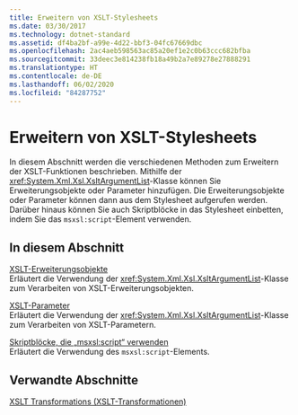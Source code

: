 ```yaml
---
title: Erweitern von XSLT-Stylesheets
ms.date: 03/30/2017
ms.technology: dotnet-standard
ms.assetid: df4ba2bf-a99e-4d22-bbf3-04fc67669dbc
ms.openlocfilehash: 2ac4aeb598563ac85a20ef1e2c0b63ccc682bfba
ms.sourcegitcommit: 33deec3e814238fb18a49b2a7e89278e27888291
ms.translationtype: HT
ms.contentlocale: de-DE
ms.lasthandoff: 06/02/2020
ms.locfileid: "84287752"
---
```

# <a name="extending-xslt-style-sheets"></a>Erweitern von XSLT-Stylesheets
In diesem Abschnitt werden die verschiedenen Methoden zum Erweitern der XSLT-Funktionen beschrieben. Mithilfe der <xref:System.Xml.Xsl.XsltArgumentList>-Klasse können Sie Erweiterungsobjekte oder Parameter hinzufügen. Die Erweiterungsobjekte oder Parameter können dann aus dem Stylesheet aufgerufen werden. Darüber hinaus können Sie auch Skriptblöcke in das Stylesheet einbetten, indem Sie das `msxsl:script`-Element verwenden.  
  
## <a name="in-this-section"></a>In diesem Abschnitt  
 [XSLT-Erweiterungsobjekte](xslt-extension-objects.md)  
 Erläutert die Verwendung der <xref:System.Xml.Xsl.XsltArgumentList>-Klasse zum Verarbeiten von XSLT-Erweiterungsobjekten.  
  
 [XSLT-Parameter](xslt-parameters.md)  
 Erläutert die Verwendung der <xref:System.Xml.Xsl.XsltArgumentList>-Klasse zum Verarbeiten von XSLT-Parametern.  
  
 [Skriptblöcke, die „msxsl:script“ verwenden](script-blocks-using-msxsl-script.md)  
 Erläutert die Verwendung des `msxsl:script`-Elements.  
  
## <a name="related-sections"></a>Verwandte Abschnitte  
 [XSLT Transformations (XSLT-Transformationen)](xslt-transformations.md)
